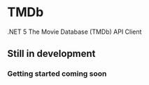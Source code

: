 # TMDb
.NET 5 The Movie Database (TMDb) API Client

## Still in development

### Getting started coming soon
